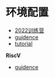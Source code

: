 # 环境配置

- [2022训练营](https://learningos.github.io/rust-based-os-comp2022/)
- [guidence](https://github.com/LearningOS/rCore-Tutorial-Code-2022S)
- [tutorial](http://rcore-os.cn/rCore-Tutorial-Book-v3/)


**RiscV**

- [guidence](https://github.com/riscv-non-isa/riscv-asm-manual/blob/master/riscv-asm.md)


